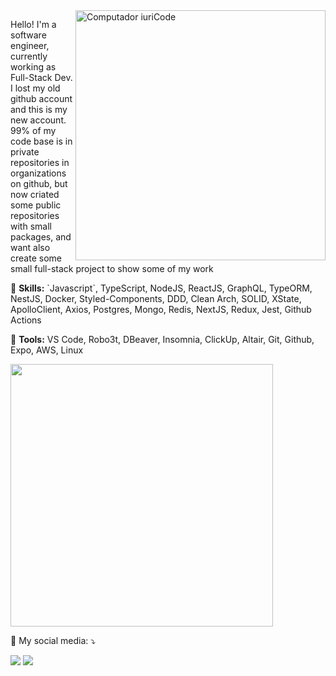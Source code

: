 <img src="https://res.cloudinary.com/di260k1gr/image/upload/v1638658993/code_uszedq.png" max-width="400px" width="400px" min-width="400px" align="right" alt="Computador iuriCode">

<p align="left"> 
  Hello!
  I'm a software engineer, currently working as Full-Stack Dev.
  I lost my old github account and this is my new account.
  99% of my code base is in private repositories in organizations on github, but now criated some public repositories with small packages, and want also create some small full-stack project to show some of my work
</p>

<p align="left">
  🦄 <strong>Skills:</strong> `Javascript`, TypeScript, NodeJS, ReactJS, GraphQL, TypeORM, NestJS, Docker, Styled-Components, DDD, Clean Arch, SOLID, XState, ApolloClient, Axios, Postgres, Mongo, Redis, NextJS, Redux, Jest, Github Actions
</p>

<p align="left">
  💼 <strong>Tools:</strong> VS Code, Robo3t, DBeaver, Insomnia, ClickUp, Altair, Git, Github, Expo, AWS, Linux
</p>

<div align="left" style="margin-bottom: 10px">
  <a href="https://github.com/adrianlivr">
    <img width="420px" src="https://github-readme-stats.vercel.app/api?username=adrianlivr&theme=dracula&show_icons=true" />
  </a>
</div>
 
<p align="left">
  💌 My social media: ⤵️
</p>

<p align="left">
  <a href="https://t.me/adrianolivr" target="_blank" alt="Telegram">
  <img src="https://img.shields.io/badge/-Telegram-3390ec?style=flat-square&logo=Telegram&logoColor=white&link=https://t.me/adrianolivr" /></a>
  
<!--   <a href="https://www.linkedin.com/in/adrianlivr" target="_blank" alt="Linkedin">
  <img src="https://img.shields.io/badge/-Linkedin-0e76a8?style=flat-square&logo=Linkedin&logoColor=white&link=https://www.linkedin.com/in/adrianlivr" /></a>
   -->
  <a href="mailto:adrianolivr@gmail.com" target="_blank" alt="Gmail">
  <img src="https://img.shields.io/badge/-Gmail-FF0000?style=flat-square&labelColor=FF0000&logo=gmail&logoColor=white&link=adrianolivr@gmail.com" /></a>

</p>  
